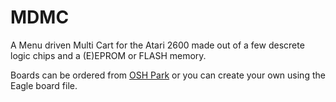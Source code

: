 # MDMC

A Menu driven Multi Cart for the Atari 2600 made out of a few descrete logic chips and a (E)EPROM or FLASH memory.

Boards can be ordered from [OSH Park](https://oshpark.com/shared_projects/qgWffwwL) or you can create your own using the Eagle board file.
